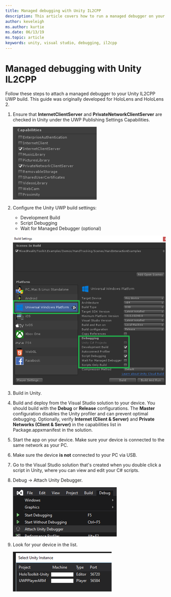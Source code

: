 ```yaml
---
title: Managed debugging with Unity IL2CPP
description: This article covers how to run a managed debugger on your Unity IL2CPP UWP project.
author: keveleigh
ms.author: kurtie
ms.date: 06/13/19
ms.topic: article
keywords: unity, visual studio, debugging, il2cpp
---
```


# Managed debugging with Unity IL2CPP

Follow these steps to attach a managed debugger to your Unity IL2CPP UWP build. This guide was originally developed for HoloLens and HoloLens 2.

1. Ensure that **InternetClientServer** and **PrivateNetworkClientServer** are checked in Unity under the UWP Publishing Settings Capabilities.

    ![UWP Publishing Settings Capabilities](images/il2cpp-debugging-capabilities.png)

1. Configure the Unity UWP build settings:
    - Development Build
    - Script Debugging
    - Wait for Managed Debugger (optional)

    ![UWP Build Settings](images/il2cpp-debugging-build.png)

1. Build in Unity.
1. Build and deploy from the Visual Studio solution to your device. You should build with the **Debug** or **Release** configurations. The **Master** configuration disables the Unity profiler and can prevent optimal debugging. Optionally, verify **Internet (Client & Server)** and **Private Networks (Client & Server)** in the capabilities list in Package.appxmanifest in the solution.
1. Start the app on your device. Make sure your device is connected to the same network as your PC.
1. Make sure the device **is not** connected to your PC via USB.
1. Go to the Visual Studio solution that's created when you double click a script in Unity, where you can view and edit your C# scripts.
1. Debug -> Attach Unity Debugger.

    ![Attach Unity Debugger](images/il2cpp-debugging-attach.png)

1. Look for your device in the list.

    ![Device List](images/il2cpp-debugging-machines.png)
